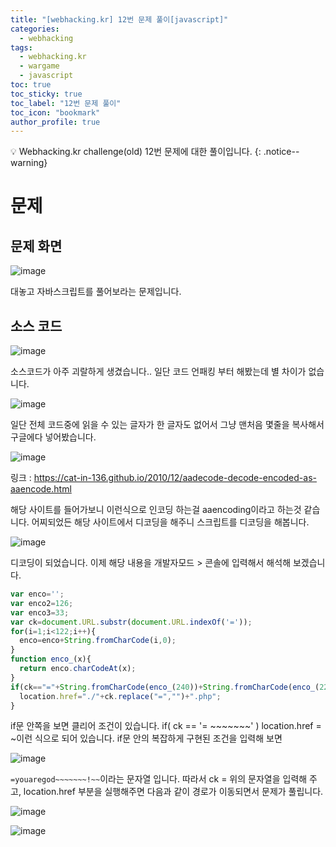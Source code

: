 ```yaml
---
title: "[webhacking.kr] 12번 문제 풀이[javascript]"
categories:
  - webhacking
tags:
  - webhacking.kr
  - wargame
  - javascript
toc: true
toc_sticky: true
toc_label: "12번 문제 풀이"
toc_icon: "bookmark"
author_profile: true
---
```


💡 Webhacking.kr challenge(old) 12번 문제에 대한 풀이입니다.
{: .notice--warning}

# 문제
## 문제 화면
 ![image](https://user-images.githubusercontent.com/33647663/150690402-c87b14d2-b515-4e20-a864-42e4e2ab1a6d.png)
 
 대놓고 자바스크립트를 풀어보라는 문제입니다.


## 소스 코드
  ![image](https://user-images.githubusercontent.com/33647663/150690461-e0c2ddb1-4679-47ab-af2e-b36b85f89d2e.png)

  소스코드가 아주 괴랄하게 생겼습니다.. 일단 코드 언패킹 부터 해봤는데 별 차이가 없습니다.  

  ![image](https://user-images.githubusercontent.com/33647663/150690526-507cd2f2-b082-4f1e-a8b0-8c4923bebae4.png)

  일단 전체 코드중에 읽을 수 있는 글자가 한 글자도 없어서 그냥 맨처음 몇줄을 복사해서 구글에다 넣어봤습니다. 

  ![image](https://user-images.githubusercontent.com/33647663/150690618-b537386d-dfb0-4678-879d-62ae553190c8.png)

  링크 : https://cat-in-136.github.io/2010/12/aadecode-decode-encoded-as-aaencode.html

  해당 사이트를 들어가보니 이런식으로 인코딩 하는걸 aaencoding이라고 하는것 같습니다. 어찌되었든 해당 사이트에서 디코딩을 해주니 스크립트를 디코딩을 해봅니다.

  ![image](https://user-images.githubusercontent.com/33647663/150690765-9584eba2-d5de-4832-839e-48887e6c38fe.png)

  디코딩이 되었습니다. 이제 해당 내용을 개발자모드 > 콘솔에 입력해서 해석해 보겠습니다.

  ```javascript
  var enco='';
  var enco2=126;
  var enco3=33;
  var ck=document.URL.substr(document.URL.indexOf('='));
  for(i=1;i<122;i++){
    enco=enco+String.fromCharCode(i,0);
  }
  function enco_(x){
    return enco.charCodeAt(x);
  }
  if(ck=="="+String.fromCharCode(enco_(240))+String.fromCharCode(enco_(220))+String.fromCharCode(enco_(232))+String.fromCharCode(enco_(192))+String.fromCharCode(enco_(226))+String.fromCharCode(enco_(200))+String.fromCharCode(enco_(204))+String.fromCharCode(enco_(222-2))+String.fromCharCode(enco_(198))+"~~~~~~"+String.fromCharCode(enco2)+String.fromCharCode(enco3)){
    location.href="./"+ck.replace("=","")+".php";
  }
  ```

  if문 안쪽을 보면 클리어 조건이 있습니다. if( ck == '= ~~~~~~~' ) location.href = ~이런 식으로 되어 있습니다.
  if문 안의 복잡하게 구현된 조건을 입력해 보면

  ![image](https://user-images.githubusercontent.com/33647663/150691027-713a1506-934e-4d24-aa6d-b953cdce999d.png)

  ```=youaregod~~~~~~~!~~```이라는 문자열 입니다. 따라서 ck = 위의 문자열을 입력해 주고, location.href 부분을 실행해주면 다음과 같이 경로가 이동되면서 문제가 풀립니다.

  ![image](https://user-images.githubusercontent.com/33647663/150691107-54f805e2-5542-41f5-82dd-5dc6987d623e.png)

  ![image](https://user-images.githubusercontent.com/33647663/150691117-9f8f0c1f-a3af-4271-b680-583cfb2606c3.png)

  